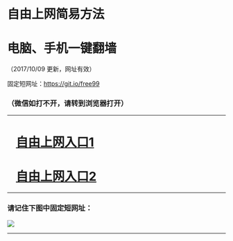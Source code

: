 ﻿# 自由上网简易方法

# 电脑、手机一键翻墙

（2017/10/09 更新，网址有效）

固定短网址：https://git.io/free99

### （微信如打不开，请转到浏览器打开）


***





# &nbsp;&nbsp; <a href="http://ft3136312428.fwq-tz-1001.info/fwqtz01.html?t=100900117684 " target="_blank">自由上网入口1</a>
# &nbsp;&nbsp; <a href="http://ft2106321743.fwq-tz-1002.info/fwqtz02.html?t=100900118920 " target="_blank">自由上网入口2</a>
***

### 请记住下图中固定短网址：

<img src="https://s3-us-west-2.amazonaws.com/fwq-1001/yjfq-20170905okok.png" /> 


***

